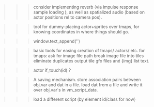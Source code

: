

>>> consider implementing reverb (via impulse response sample loading ),
		as well as spatialized audio (based on actor positions
		rel to camera pos).

>>> tool for dummy-placing actor+sprites over tmaps, for knowing coordinates
	in where things should go.
	

>>> window.text_append('')  


>>> basic tools for easing creation of tmaps/ actors/ etc.
	for tmaps:
		ask for image file path
		break image file into tiles
		eliminate duplicates
		output tile gfx files and {img} list text.
		

>>> actor if_touch(id) ?

>>> A saving mechanism.
	store association pairs between obj.var and dat in a file.
	load dat from a file and write it over obj.var's in vm_script_data.
	
>>> load a different script (by element id/class for now)
